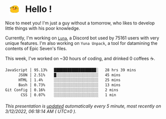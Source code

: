<h1>   <img src="./spoink.gif" style="vertical-align:middle;" width="30px">   Hello ! </h1>

Nice to meet you! I'm just a guy without a tomorrow, who likes to develop little things with his poor knowledge.

Currently, I'm working on <a href='https://github.com/Asgarrrr/Luna'>`Luna`</a>, a Discord bot used by 75161 users with very unique features. I'm also working on `Yuna Unpack`, a tool for datamining the contents of Epic Seven's files.

This week, I've worked on ~30 hours of coding, and drinked 0 coffees ☕.

```
JavaScript │ 95.13%   ███████████████████░   28 hrs 39 mins
      JSON │ 2.51%    █░░░░░░░░░░░░░░░░░░░   45 mins
      HTML │ 1.4%     ░░░░░░░░░░░░░░░░░░░░   25 mins
      Bash │ 0.73%    ░░░░░░░░░░░░░░░░░░░░   13 mins
Git Config │ 0.16%    ░░░░░░░░░░░░░░░░░░░░   2 mins
       CSS │ 0.07%    ░░░░░░░░░░░░░░░░░░░░   1 min
```

###### This presentation is [updated](https://github.com/Asgarrrr) automatically every 5 minute, most recently on 3/12/2022, 06:18:14 AM ( UTC±0 ).